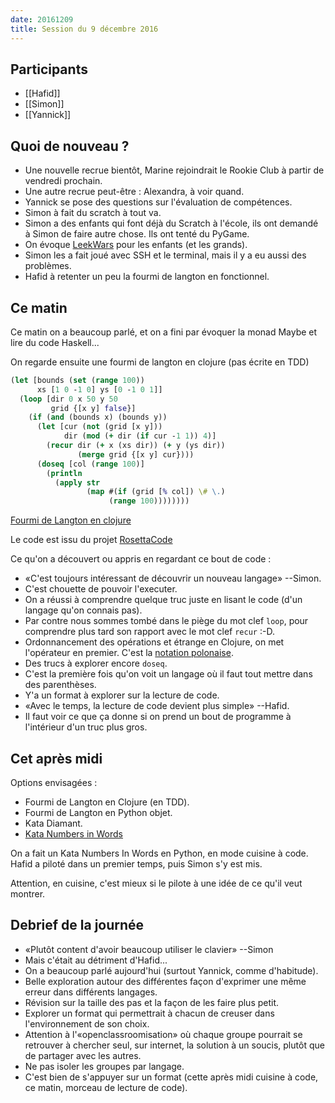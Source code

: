 ```yaml
---
date: 20161209
title: Session du 9 décembre 2016
---
```


## Participants

- [[Hafid]]
- [[Simon]]
- [[Yannick]]

## Quoi de nouveau ?

- Une nouvelle recrue bientôt, Marine rejoindrait le Rookie Club à partir de
  vendredi prochain.
- Une autre recrue peut-être : Alexandra, à voir quand.
- Yannick se pose des questions sur l'évaluation de compétences.
- Simon à fait du scratch à tout va.
- Simon a des enfants qui font déjà du Scratch à l'école, ils ont demandé à
  Simon de faire autre chose. Ils ont tenté du PyGame.
- On évoque [LeekWars](https://leekwars.com/) pour les enfants (et les grands).
- Simon les a fait joué avec SSH et le terminal, mais il y a eu aussi des
  problèmes.
- Hafid à retenter un peu la fourmi de langton en fonctionnel.

## Ce matin

Ce matin on a beaucoup parlé, et on a fini par évoquer la monad Maybe et lire
du code Haskell...

On regarde ensuite une fourmi de langton en clojure (pas écrite en TDD)

```clojure
(let [bounds (set (range 100))
      xs [1 0 -1 0] ys [0 -1 0 1]]
  (loop [dir 0 x 50 y 50
         grid {[x y] false}]
    (if (and (bounds x) (bounds y))
      (let [cur (not (grid [x y]))
            dir (mod (+ dir (if cur -1 1)) 4)]
        (recur dir (+ x (xs dir)) (+ y (ys dir))
               (merge grid {[x y] cur})))
      (doseq [col (range 100)]
        (println
          (apply str
                 (map #(if (grid [% col]) \# \.)
                      (range 100))))))))
```

[Fourmi de Langton en clojure](http://rosettacode.org/wiki/Langton's_ant#Clojure)

Le code est issu du projet [RosettaCode](http://rosettacode.org)

Ce qu'on a découvert ou appris en regardant ce bout de code :

- «C'est toujours intéressant de découvrir un nouveau langage» --Simon.  
- C'est chouette de pouvoir l'executer.
- On a réussi à comprendre quelque truc juste en lisant le code (d'un langage qu'on connais pas).
- Par contre nous sommes tombé dans le piège du mot clef `loop`, pour comprendre plus tard son rapport avec le mot clef `recur` :-D.
- Ordonnancement des opérations et étrange en Clojure, on met l'opérateur en premier. C'est la [notation polonaise](https://fr.wikipedia.org/wiki/Notations_infix%C3%A9e,_pr%C3%A9fix%C3%A9e,_polonaise_et_postfix%C3%A9e).
- Des trucs à explorer encore `doseq`.
- C'est la première fois qu'on voit un langage où il faut tout mettre dans des parenthèses.
- Y'a un format à explorer sur la lecture de code.
- «Avec le temps, la lecture de code devient plus simple» --Hafid.
- Il faut voir ce que ça donne si on prend un bout de programme à l'intérieur d'un truc plus gros.


## Cet après midi

Options envisagées :
- Fourmi de Langton en Clojure (en TDD).
- Fourmi de Langton en Python objet.
- Kata Diamant.
- [Kata Numbers in Words](http://codingdojo.org/kata/NumbersInWords/)


On a fait un Kata Numbers In Words en Python, en mode cuisine à code. Hafid a
piloté dans un premier temps, puis Simon s'y est mis.

Attention, en cuisine, c'est mieux si le pilote à une idée de ce qu'il veut montrer.


## Debrief de la journée

- «Plutôt content d'avoir beaucoup utiliser le clavier» --Simon
- Mais c'était au détriment d'Hafid...
- On a beaucoup parlé aujourd'hui (surtout Yannick, comme d'habitude).
- Belle exploration autour des différentes façon d'exprimer une même erreur
  dans différents langages.
- Révision sur la taille des pas et la façon de les faire plus petit.
- Explorer un format qui permettrait à chacun de creuser dans l'environnement
  de son choix.
- Attention à l'«openclassroomisation» où chaque groupe pourrait se retrouver à
  chercher seul, sur internet, la solution à un soucis, plutôt que de partager
  avec les autres.
- Ne pas isoler les groupes par langage.
- C'est bien de s'appuyer sur un format (cette après midi cuisine à code, ce
  matin, morceau de lecture de code).


